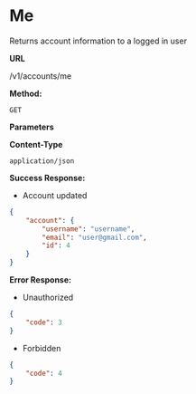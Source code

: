 # Me

Returns account information to a logged in user

**URL**

  /v1/accounts/me

**Method:**
  
  `GET`
  
**Parameters**

**Content-Type**

  `application/json`

**Success Response:**
  
- Account updated

```json
{
    "account": {
        "username": "username",
        "email": "user@gmail.com",
        "id": 4
    }
}
```

**Error Response:**

- Unauthorized

```json
{
    "code": 3
}
```

- Forbidden

```json
{
    "code": 4
}
```

